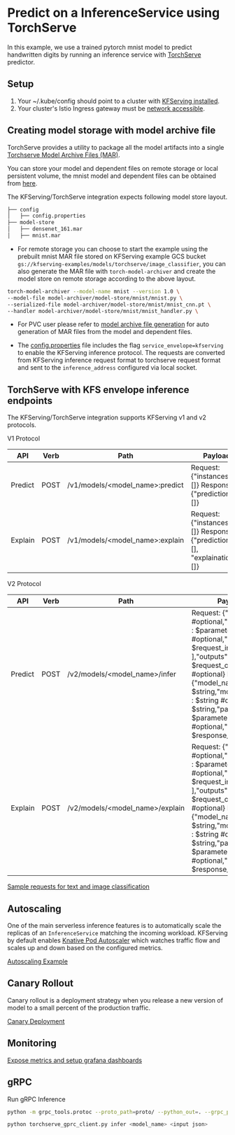 # Predict on a InferenceService using TorchServe

In this example, we use a trained pytorch mnist model to predict handwritten digits by running an inference service with [TorchServe](https://github.com/pytorch/serve) predictor.

## Setup

1. Your ~/.kube/config should point to a cluster with [KFServing installed](https://github.com/kubeflow/kfserving/#install-kfserving).
2. Your cluster's Istio Ingress gateway must be [network accessible](https://istio.io/latest/docs/tasks/traffic-management/ingress/ingress-control/).

## Creating model storage with model archive file

TorchServe provides a utility to package all the model artifacts into a single [Torchserve Model Archive Files (MAR)](https://github.com/pytorch/serve/blob/master/model-archiver/README.md).

You can store your model and dependent files on remote storage or local persistent volume, the mnist model and dependent files can be obtained
from [here](https://github.com/pytorch/serve/tree/master/examples/image_classifier/mnist).

The KFServing/TorchServe integration expects following model store layout.

```bash
├── config
│   ├── config.properties
├── model-store
│   ├── densenet_161.mar
│   ├── mnist.mar
```

- For remote storage you can choose to start the example using the prebuilt mnist MAR file stored on KFServing example GCS bucket
`gs://kfserving-examples/models/torchserve/image_classifier`,
you can also generate the MAR file with `torch-model-archiver` and create the model store on remote storage according to the above layout.

```bash
torch-model-archiver --model-name mnist --version 1.0 \
--model-file model-archiver/model-store/mnist/mnist.py \
--serialized-file model-archiver/model-store/mnist/mnist_cnn.pt \
--handler model-archiver/model-store/mnist/mnist_handler.py \
```


- For PVC user please refer to [model archive file generation](./model-archiver/README.md) for auto generation of MAR files from
the model and dependent files.

- The [config.properties](./config.properties) file includes the flag `service_envelope=kfserving` to enable the KFServing inference protocol.
The requests are converted from KFServing inference request format to torchserve request format and sent to the `inference_address` configured
via local socket.


## TorchServe with KFS envelope inference endpoints
The KFServing/TorchServe integration supports KFServing v1 and v2 protocols.

V1 Protocol

| API  | Verb | Path | Payload |
| ------------- | ------------- | ------------- | ------------- |
| Predict  | POST  | /v1/models/<model_name>:predict  | Request:{"instances": []}  Response:{"predictions": []} |
| Explain  | POST  | /v1/models/<model_name>:explain  | Request:{"instances": []}  Response:{"predictions": [], "explainations": []}   ||

V2 Protocol

| API  | Verb | Path | Payload |
| ------------- | ------------- | ------------- | ------------- |
| Predict  | POST  | /v2/models/<model_name>/infer  | Request: {"id" : $string #optional,"parameters" : $parameters #optional,"inputs" : [ $request_input, ... ],"outputs" : [ $request_output, ... ] #optional}  Response:{"model_name" : $string,"model_version" : $string #optional,"id" : $string,"parameters" : $parameters #optional,"outputs" : [ $response_output, ... ]}
| Explain  | POST  | /v2/models/<model_name>/explain  | Request: {"id" : $string #optional,"parameters" : $parameters #optional,"inputs" : [ $request_input, ... ],"outputs" : [ $request_output, ... ] #optional}  Response:{"model_name" : $string,"model_version" : $string #optional,"id" : $string,"parameters" : $parameters #optional,"outputs" : [ $response_output, ... ]} ||


[Sample requests for text and image classification](https://github.com/pytorch/serve/tree/master/kubernetes/kfserving/kf_request_json)

## Autoscaling
One of the main serverless inference features is to automatically scale the replicas of an `InferenceService` matching the incoming workload.
KFServing by default enables [Knative Pod Autoscaler](https://knative.dev/docs/serving/autoscaling/) which watches traffic flow and scales up and down
based on the configured metrics.

[Autoscaling Example](autoscaling/README.md)

## Canary Rollout
Canary rollout is a deployment strategy when you release a new version of model to a small percent of the production traffic.

[Canary Deployment](canary/README.md)

## Monitoring
[Expose metrics and setup grafana dashboards](metrics/README.md)

## gRPC

Run gRPC Inference

```bash
python -m grpc_tools.protoc --proto_path=proto/ --python_out=. --grpc_python_out=. proto/inference.proto proto/management.proto
```

```bash
python torchserve_gprc_client.py infer <model_name> <input json>
```